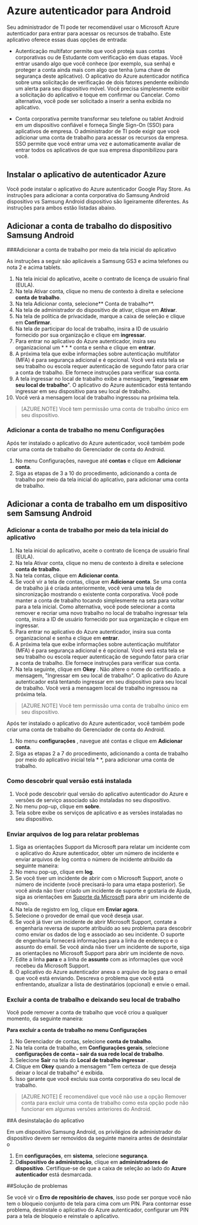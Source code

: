 
<properties
    pageTitle="Azure autenticador para Android | Microsoft Azure"
    description="Aplicativo do Microsoft Azure autenticador pode ser usado para entrar para acessar os recursos de trabalho. O aplicativo do Azure autenticador notifica sobre uma solicitação de verificação de dois fatores pendente exibindo um alerta para seu dispositivo móvel."
    services="active-directory"
    documentationCenter=""
    authors="femila"
    manager="swadhwa"
    editor=""/>

<tags
    ms.service="active-directory"
    ms.workload="identity"
    ms.tgt_pltfrm="na"
    ms.devlang="na"
    ms.topic="article"
    ms.date="09/27/2016"
    ms.author="femila"/>

# <a name="azure-authenticator-for-android"></a>Azure autenticador para Android

Seu administrador de TI pode ter recomendável usar o Microsoft Azure autenticador para entrar para acessar os recursos de trabalho. Este aplicativo oferece essas duas opções de entrada:

* Autenticação multifator permite que você proteja suas contas corporativas ou de Estudante com verificação em duas etapas. Você entrar usando algo que você conhece (por exemplo, sua senha) e proteger a conta ainda mais com algo que tenha (uma chave de segurança deste aplicativo). O aplicativo do Azure autenticador notifica sobre uma solicitação de verificação de dois fatores pendente exibindo um alerta para seu dispositivo móvel. Você precisa simplesmente exibir a solicitação do aplicativo e toque em confirmar ou Cancelar. Como alternativa, você pode ser solicitado a inserir a senha exibida no aplicativo.

* Conta corporativa permite transformar seu telefone ou tablet Android em um dispositivo confiável e forneça Single Sign-On (SSO) para aplicativos de empresa. O administrador de TI pode exigir que você adicionar uma conta de trabalho para acessar os recursos da empresa. SSO permite que você entrar uma vez e automaticamente avaliar de entrar todos os aplicativos de que sua empresa disponibilizou para você.

## <a name="installing-the-azure-authenticator-app"></a>Instalar o aplicativo de autenticador Azure

Você pode instalar o aplicativo do Azure autenticador Google Play Store.
As instruções para adicionar a conta corporativa do Samsung Android dispositivo vs Samsung Android dispositivo são ligeiramente diferentes. As instruções para ambos estão listadas abaixo.

<a name="adding-the-work-account-from-samsung-android-device"></a>Adicionar a conta de trabalho do dispositivo Samsung Android
----------------------------------------------------------------------------------------------------------------
###<a name="adding-the-work-account-through-the-app-home-screen"></a>Adicionar a conta de trabalho por meio da tela inicial do aplicativo

As instruções a seguir são aplicáveis a Samsung GS3 e acima telefones ou nota 2 e acima tablets.

1. Na tela inicial do aplicativo, aceite o contrato de licença de usuário final (EULA).
2. Na tela Ativar conta, clique no menu de contexto à direita e selecione **conta de trabalho**.
3. Na tela Adicionar conta, selecione** Conta de trabalho**.
4. Na tela de administrador do dispositivo de ativar, clique em **Ativar**.
5. Na tela de política de privacidade, marque a caixa de seleção e clique em **Confirmar**.
6. Na tela de participar do local de trabalho, insira a ID de usuário fornecido por sua organização e clique em **ingressar**.
7. Para entrar no aplicativo do Azure autenticador, insira seu organizacional um * * * conta e senha e clique em **entrar**.
8. A próxima tela que exibe informações sobre autenticação multifator (MFA) é para segurança adicional e é opcional. Você verá esta tela se seu trabalho ou escola requer autenticação de segundo fator para criar a conta de trabalho. Ele fornece instruções para verificar sua conta.
9. A tela ingressar no local de trabalho exibe a mensagem, "**ingressar em seu local de trabalho**". O aplicativo do Azure autenticador está tentando ingressar em seu dispositivo para seu local de trabalho.
10. Você verá a mensagem local de trabalho ingressou na próxima tela.

>[AZURE.NOTE]
> Você tem permissão uma conta de trabalho único em seu dispositivo.

### <a name="adding-the-work-account-from-the-settings-menu"></a>Adicionar a conta de trabalho no menu Configurações
Após ter instalado o aplicativo do Azure autenticador, você também pode criar uma conta de trabalho do Gerenciador de conta do Android.

1. No menu Configurações, navegue até **contas** e clique em **Adicionar conta**.
2. Siga as etapas de 3 a 10 do procedimento, adicionando a conta de trabalho por meio da tela inicial do aplicativo, para adicionar uma conta de trabalho.

<a name="adding-the-work-account-from-a-non-samsung-android-device"></a>Adicionar a conta de trabalho em um dispositivo sem Samsung Android
------------------------------------------------------------------------------------------------------------------
### <a name="adding-the-work-account-through-the-app-home-screen"></a>Adicionar a conta de trabalho por meio da tela inicial do aplicativo

1. Na tela inicial do aplicativo, aceite o contrato de licença de usuário final (EULA).
2. Na tela Ativar conta, clique no menu de contexto à direita e selecione **conta de trabalho**.
3. Na tela contas, clique em **Adicionar conta**.
4. Se você vir a tela de contas, clique em **Adicionar conta**. Se uma conta de trabalho já é criada anteriormente, você verá uma tela de sincronização mostrando o existente conta corporativa. Você pode manter a conta de trabalho tocando simplesmente na seta para voltar para a tela inicial. Como alternativa, você pode selecionar a conta remover e recriar uma novo trabalho no local de trabalho ingressar tela conta, insira a ID de usuário fornecido por sua organização e clique em ingressar.
5. Para entrar no aplicativo do Azure autenticador, insira sua conta organizacional e senha e clique em **entrar**.
7. A próxima tela que exibe informações sobre autenticação multifator (MFA) é para segurança adicional e é opcional. Você verá esta tela se seu trabalho ou escola requer autenticação de segundo fator para criar a conta de trabalho. Ele fornece instruções para verificar sua conta.
8. Na tela seguinte, clique em **Okey** . Não altere o nome do certificado.
a mensagem, "Ingressar em seu local de trabalho". O aplicativo do Azure autenticador está tentando ingressar em seu dispositivo para seu local de trabalho.
Você verá a mensagem local de trabalho ingressou na próxima tela.

>[AZURE.NOTE]
> Você tem permissão uma conta de trabalho único em seu dispositivo.

Após ter instalado o aplicativo do Azure autenticador, você também pode criar uma conta de trabalho do Gerenciador de conta do Android.

1. No menu **configurações** , navegue até contas e clique em **Adicionar conta**.
2. Siga as etapas 2 a 7 do procedimento, adicionando a conta de trabalho por meio do aplicativo inicial tela * *, para adicionar uma conta de trabalho.

### <a name="how-to-find-out-which-version-is-installed"></a>Como descobrir qual versão está instalada

1. Você pode descobrir qual versão do aplicativo autenticador do Azure e versões de serviço associado são instaladas no seu dispositivo.
2. No menu pop-up, clique em **sobre**.
3. Tela sobre exibe os serviços de aplicativo e as versões instaladas no seu dispositivo.
 
### <a name="sending-log-files-to-report-issues"></a>Enviar arquivos de log para relatar problemas

1. Siga as orientações Support da Microsoft para relatar um incidente com o aplicativo do Azure autenticador, obter um número de incidente e enviar arquivos de log contra o número de incidente atribuído da seguinte maneira:
2. No menu pop-up, clique em **log**.
3. Se você tiver um incidente de abrir com o Microsoft Support, anote o número de incidente (você precisará-lo para uma etapa posterior). Se você ainda não tiver criado um incidente de suporte e gostaria de Ajuda, siga as orientações em [Suporte da Microsoft](https://support.microsoft.com/en-us/contactus) para abrir um incidente de novo.
4. Na tela de registro em log, clique em **Enviar agora**.
5. Selecione o provedor de email que você deseja usar.
7. Se você já tiver um incidente de abrir Microsoft Support, contate a engenharia reversa de suporte atribuído ao seu problema para descobrir como enviar os dados de log e associado ao seu incidente. O suporte de engenharia fornecerá informações para a linha de endereço e o assunto do email. Se você ainda não tiver um incidente de suporte, siga as orientações no Microsoft Support para abrir um incidente de novo.
9. Edite a linha **para** e a linha de **assunto** com as informações que você recebeu da Microsoft Support.
10. O aplicativo do Azure autenticador anexa o arquivo de log para o email que você está enviando. Descreva o problema que você está enfrentando, atualizar a lista de destinatários (opcional) e envie o email.

### <a name="deleting-the-work-account-and-leaving-your-workplace"></a>Excluir a conta de trabalho e deixando seu local de trabalho

Você pode remover a conta de trabalho que você criou a qualquer momento, da seguinte maneira:

**Para excluir a conta de trabalho no menu Configurações**

1. No Gerenciador de contas, selecione **conta de trabalho**.
2. Na tela conta de trabalho, em **Configurações gerais**, selecione **configurações de conta – sair da sua rede local de trabalho**.
3. Selecione **Sair** na tela do **Local de trabalho ingressar** .
4. Clique em **Okey** quando a mensagem "Tem certeza de que deseja deixar o local de trabalho" é exibida.
5. Isso garante que você excluiu sua conta corporativa do seu local de trabalho.

>[AZURE.NOTE]
>É recomendável que você não use a opção Remover conta para excluir uma conta de trabalho como esta opção pode não funcionar em algumas versões anteriores do Android.

##<a name="uninstalling-the-app"></a>A desinstalação do aplicativo

Em um dispositivo Samsung Android, os privilégios de administrador do dispositivo devem ser removidos da seguinte maneira antes de desinstalar o 
1. Em **configurações**, em **sistema**, selecione **segurança**.
2. D**dispositivo de administração**, clique em **administradores de dispositivo**. Certifique-se de que a caixa de seleção ao lado do **Azure autenticador** está desmarcada.

##<a name="troubleshooting"></a>Solução de problemas

Se você vir o **Erro de repositório de chaves**, isso pode ser porque você não tem o bloqueio conjunto de tela para cima com um PIN. Para contornar esse problema, desinstale o aplicativo do Azure autenticador, configurar um PIN para a tela de bloqueio e reinstale o aplicativo.
